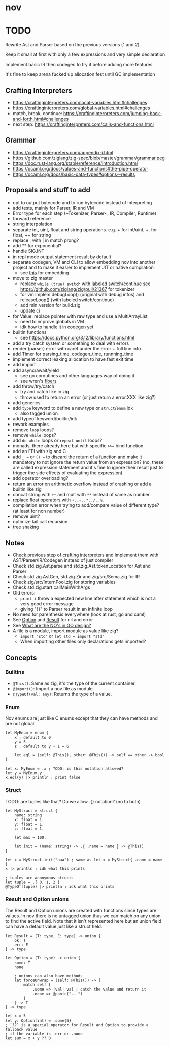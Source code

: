# nov

# TODO
Rewrite Ast and Parser based on the previous versions (1 and 2)

Keep it small at first with only a few expressions and very simple declaration

Implement basic IR then codegen to try it before adding more features

It's fine to keep arena fucked up allocation fest until GC implementation

## Crafting Interpreters
- https://craftinginterpreters.com/local-variables.html#challenges
- https://craftinginterpreters.com/global-variables.html#challenges
- match, break, continue: https://craftinginterpreters.com/jumping-back-and-forth.html#challenges
- next step: https://craftinginterpreters.com/calls-and-functions.html

## Grammar
- https://craftinginterpreters.com/appendix-i.html
- https://github.com/ziglang/zig-spec/blob/master/grammar/grammar.peg
- https://doc.rust-lang.org/stable/reference/introduction.html
- https://ocaml.org/docs/values-and-functions#the-pipe-operator
- https://ocaml.org/docs/basic-data-types#options--results

## Proposals and stuff to add
- opt to output bytecode and to run bytecode instead of interpreting
- add tests, mainly for Parser, IR and VM
- Error type for each step (~Tokenizer, Parser~, IR, Compiler, Runtime)
- forward reference
- string interpolation
- separate int, uint, float and string operations. e.g. + for int/uint, +. for float, ++ for string
- replace , with | in match prong?
- add ** for exponential?
- handle SIG.INT
- in repl mode output statement result by default
- separate codegen, VM and CLI to allow embedding nov into another project and to
  make it easier to implement JIT or native compilation
  - see [this](https://wren.io/embedding/) for embedding
- move to zig master
  - replace `while (true) switch` with [labeled switch/continue](https://github.com/ziglang/zig/pull/21257)
    see https://github.com/ziglang/zig/pull/21367 for tokenizer
  - for vm implem debugLoop() (original with debug infos) and releaseLoop() (with labeled switch/continue)
  - add min_version for build.zig
  - update ci
- for Value: replace pointer with raw type and use a MultiArrayList
  - need to improve globals in VM
  - idk how to handle it in codegen yet
- builtin functions
  - see https://docs.python.org/3.12/library/functions.html
- add a try catch system or something to deal with errors
- render (parser) error with caret under the error + full line info
- add Timer for parsing_time, codegen_time, runnning_time
- implement correct leaking allocation to have fast exit time
- add import
- add async/await/yield
  - see go coroutines and other languages way of doing it
  - see wren's [fibers](https://wren.io/concurrency.html)
- add throw/try/catch
  - try and catch like in zig
  - throw used to return an error (or just return a error.XXX like zig?)
- add generics
- add `type` keyword to define a new type or `struct`/`enum` idk
  - also tagged union
- add typeof keyword/builtin/idk
- rework examples
- remove `loop` loops?
- remove `while` loops?
- add `do while` loops or `repeat until` loops?
- monads, there already here but with specific `>>=` bind function
- add an FFI with zig and C
- add `_ =` or `() =` to discard the return of a function and make it mandatory
  to not ignore the return value from an expression? (no, these are called
  expression statement and it's fine to ignore their result just to trigger the
  side effects of evaluating the expression)
- add operator overloading?
- return an error on arithmetic overflow instead of crashing or add a builtin like zig
- concat string with `++` and mult with `**` instead of same as number
- replace float operators with `+.`, `-.`, `*.`, `/.`, `%.`
- compilation error when trying to add/compare value of different type? (at least for non number)
- remove uint?
- optimize tail call recursion
- tree shaking

## Notes
- Check previous step of crafting interpreters and implement them with
  AST/Parser/IR/Codegen instead of just compiler
- Check std.zig.Ast.parse and std.zig.Ast.tokenLocation for Ast and Parser
- Check std.zig.AstGen, std.zig.Zir and zig/src/Sema.zig for IR
- Check zig/src/InternPool.zig for storing variables
- Check std.zig.start.callMainWithArgs
- Old errors:
  - `print i` throw a expected new line after statement which is not a very good error message
  - giving "}}" to Parser result in an infinite loop
- No need for parenthesis everywhere (look at rust, go and caml)
- See [Option](https://doc.rust-lang.org/std/option) and [Result](https://doc.rust-lang.org/std/result) for nil and error
- See [What are the NO's in GO design?](https://kuree.gitbooks.io/the-go-programming-language-report/content/32/text.html)
- A file is a module, import module as value like zig?
  - `import "std"` or `let std = import "std"`
  - When importing other files only declarations gets imported?

## Concepts

### Builtins
- `@This()`: Same as zig, it's the type of the current container.
- `@import()`: Import a nov file as module.
- `@TypeOf(val: any)`: Returns the type of a value.

### Enum
Nov enums are just like C enums except that they can have methods and are not
global.
```nov
let MyEnum = enum {
    x ; default to 0
    y = 5
    z ; default to y + 1 = 6

    let eql = (self: @This(), other: @This()) -> self == other -> bool
}

let x: MyEnum = .x ; TODO: is this notation allowed?
let y = MyEnum.y
x.eql(y) |> println ; print false
```

### Struct
TODO: are tuples like that? Do we allow .{} notation? (no to both)
```nov
let MyStruct = struct {
    name: string
    x: float = 1.
    y: float = 1.
    z: float = 1.

    let max = 100.

    let init = (name: string) -> .{ .name = name } -> @This()
}

let x = MyStruct.init("aaa") ; same as let x = MyStruct{ .name = name }
x |> println ; idk what this prints

; tuples are anonymous structs
let tuple = .{ 0, 1, 2 }
@TypeOf(tuple) |> println ; idk what this prints
```

### Result and Option unions
The Result and Option unions are created with functions since types are values.
In nov there is no untagged union thus  we can match on any union to find the
active field. Note that it isn't represented here but an union field can have a
default value just like a struct field.
```nov
let Result = (T: type, E: type) -> union {
    ok: T
    err: E
} -> type

let Option = (T: type) -> union {
    some: T
    none

    ; unions can also have methods
    let forceUnwrap = (self: @This()) -> {
        match self {
            .some => |val| val ; catch the value and return it
            .none => @panic("...")
        }
    } -> T
} -> type

let x = 5
let y: Option(int) = .some{5}
; `??` is a special operator for Result and Option to provide a fallback value
; if the variable is .err or .none
let sum = x + y ?? 0
```
